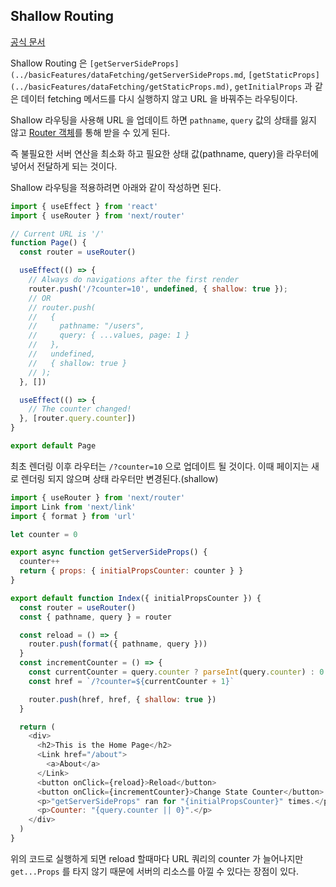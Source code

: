 Shallow Routing
---

[공식 문서](https://nextjs.org/docs/routing/shallow-routing)

Shallow Routing 은 `[getServerSideProps](../basicFeatures/dataFetching/getServerSideProps.md`, `[getStaticProps](../basicFeatures/dataFetching/getStaticProps.md)`, `getInitialProps` 과 같은 데이터 fetching 메서드를 다시 실행하지 않고 URL 을 바꿔주는 라우팅이다.

Shallow 라우팅을 사용해 URL 을 업데이트 하면 `pathname`, `query` 값의 상태를 잃지 않고 [Router 객체](https://nextjs.org/docs/api-reference/next/router#router-object)를 통해 받을 수 있게 된다.

즉 불필요한 서버 연산을 최소화 하고 필요한 상태 값(pathname, query)을 라우터에 넣어서 전달하게 되는 것이다.

Shallow 라우팅을 적용하려면 아래와 같이 작성하면 된다.

```javascript
import { useEffect } from 'react'
import { useRouter } from 'next/router'

// Current URL is '/'
function Page() {
  const router = useRouter()

  useEffect(() => {
    // Always do navigations after the first render
    router.push('/?counter=10', undefined, { shallow: true });
    // OR
    // router.push(
    //   {
    //     pathname: "/users",
    //     query: { ...values, page: 1 }
    //   },
    //   undefined,
    //   { shallow: true }
    // );
  }, [])

  useEffect(() => {
    // The counter changed!
  }, [router.query.counter])
}

export default Page
```

최초 렌더링 이후 라우터는 `/?counter=10` 으로 업데이트 될 것이다. 이때 페이지는 새로 렌더링 되지 않으며 상태 라우터만 변경된다.(shallow)

```javascript
import { useRouter } from 'next/router'
import Link from 'next/link'
import { format } from 'url'

let counter = 0

export async function getServerSideProps() {
  counter++
  return { props: { initialPropsCounter: counter } }
}

export default function Index({ initialPropsCounter }) {
  const router = useRouter()
  const { pathname, query } = router

  const reload = () => {
    router.push(format({ pathname, query }))
  }
  const incrementCounter = () => {
    const currentCounter = query.counter ? parseInt(query.counter) : 0
    const href = `/?counter=${currentCounter + 1}`

    router.push(href, href, { shallow: true })
  }

  return (
    <div>
      <h2>This is the Home Page</h2>
      <Link href="/about">
        <a>About</a>
      </Link>
      <button onClick={reload}>Reload</button>
      <button onClick={incrementCounter}>Change State Counter</button>
      <p>"getServerSideProps" ran for "{initialPropsCounter}" times.</p>
      <p>Counter: "{query.counter || 0}".</p>
    </div>
  )
}
```

위의 코드로 실행하게 되면 reload 할때마다 URL 쿼리의 counter 가 늘어나지만 `get...Props` 를 타지 않기 때문에 서버의 리소스를 아낄 수 있다는 장점이 있다.

